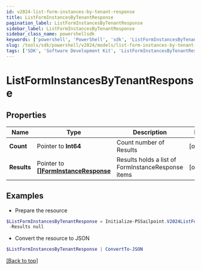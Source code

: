 ```yaml
---
id: v2024-list-form-instances-by-tenant-response
title: ListFormInstancesByTenantResponse
pagination_label: ListFormInstancesByTenantResponse
sidebar_label: ListFormInstancesByTenantResponse
sidebar_class_name: powershellsdk
keywords: ['powershell', 'PowerShell', 'sdk', 'ListFormInstancesByTenantResponse', 'V2024ListFormInstancesByTenantResponse'] 
slug: /tools/sdk/powershell/v2024/models/list-form-instances-by-tenant-response
tags: ['SDK', 'Software Development Kit', 'ListFormInstancesByTenantResponse', 'V2024ListFormInstancesByTenantResponse']
---
```



# ListFormInstancesByTenantResponse

## Properties

Name | Type | Description | Notes
------------ | ------------- | ------------- | -------------
**Count** |  Pointer to **Int64** | Count number of Results | [optional] 
**Results** |  Pointer to [**[]FormInstanceResponse**](form-instance-response) | Results holds a list of FormInstanceResponse items | [optional] 

## Examples

- Prepare the resource
```powershell
$ListFormInstancesByTenantResponse = Initialize-PSSailpoint.V2024ListFormInstancesByTenantResponse  -Count 1 `
 -Results null
```

- Convert the resource to JSON
```powershell
$ListFormInstancesByTenantResponse | ConvertTo-JSON
```


[[Back to top]](#) 

